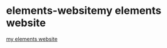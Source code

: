 # elements-websitemy elements website
[my elements website](https://rossnelsonn.github.io/elements-website/index)
